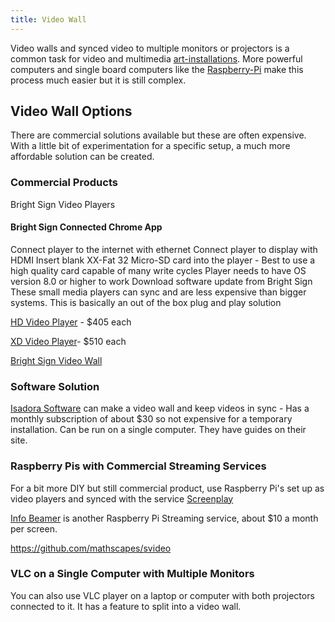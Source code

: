 ```yaml
---
title: Video Wall
---
```


Video walls and synced video to multiple monitors or projectors is a common task for video and multimedia [art-installations](sculpture/art-installations.md). More powerful computers and single board computers like the [Raspberry-Pi](/raspberry-pi/raspberry-pi.md) make this process much easier but it is still complex.

## Video Wall Options

There are commercial solutions available but these are often expensive. With a little bit of experimentation for a specific setup, a much more affordable solution can be created.

### Commercial Products

Bright Sign Video Players

#### Bright Sign Connected Chrome App

Connect player to the internet with ethernet Connect player to display with HDMI Insert blank XX-Fat 32 Micro-SD card into the player - Best to use a high quality card capable of many write cycles Player needs to have OS version 8.0 or higher to work Download software update from Bright Sign These small media players can sync and are less expensive than bigger systems. This is basically an out of the box plug and play solution

[HD Video Player](https://www.brightsign.biz/digital-signage-products/HD-product-line) - $405 each

[XD Video Player](https://www.brightsign.biz/digital-signage-products/XD-product-line)- $510 each

[Bright Sign Video Wall](https://www.brightsign.biz/key-features/videowall)

### Software Solution

[Isadora Software](https://troikatronix.com/isadora-features/multi-projector-setups/) can make a video wall and keep videos in sync - Has a monthly subscription of about $30 so not expensive for a temporary installation. Can be run on a single computer. They have guides on their site.

### Raspberry Pis with Commercial Streaming Services

For a bit more DIY but still commercial product, use Raspberry Pi's set up as video players and synced with the service [Screenplay](https://www.screenly.io/use-cases/applications/raspberry-pi-video-wall/)

[Info Beamer](https://info-beamer.com/use-cases/raspberry-pi-video-wall) is another Raspberry Pi Streaming service, about $10 a month per screen.

https://github.com/mathscapes/svideo

### VLC on a Single Computer with Multiple Monitors

You can also use VLC player on a laptop or computer with both projectors connected to it. It has a feature to split into a video wall.
